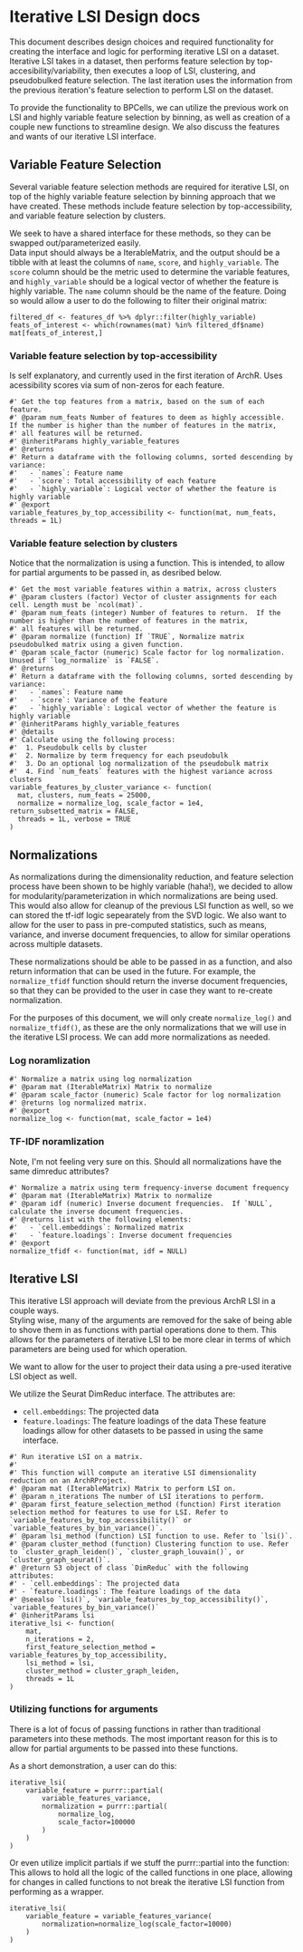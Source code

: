 # Iterative LSI Design docs
This document describes design choices and required functionality for creating the interface and logic for performing iterative LSI on a dataset.  Iterative LSI takes in a dataset, then performs feature selection by top-accesibility/variability, then executes a loop of LSI, clustering, and pseudobulked feature selection.  The last iteration uses the information from the previous iteration's feature selection to perform LSI on the dataset. 

To provide the functionality to BPCells, we can utilize the previous work on LSI and highly variable feature selection by binning, as well as creation of a couple new functions to streamline design.  We also discuss the features and wants of our iterative LSI interface.

## Variable Feature Selection
Several variable feature selection methods are required for iterative LSI, on top of the highly variable feature selection by binning approach that we have created.  These methods include feature selection by top-accessibility, and variable feature selection by clusters.

We seek to have a shared interface for these methods, so they can be swapped out/parameterized easily.  
Data input should always be a IterableMatrix, and the output should be a tibble with at least the columns of `name`, `score`, and `highly_variable`.  The `score` column should be the metric used to determine the variable features, and `highly_variable` should be a logical vector of whether the feature is highly variable.  The `name` column should be the name of the feature.  Doing so would allow a user to do the following to filter their original matrix:
```
filtered_df <- features_df %>% dplyr::filter(highly_variable)
feats_of_interest <- which(rownames(mat) %in% filtered_df$name)
mat[feats_of_interest,]
```

### Variable feature selection by top-accessibility
Is self explanatory, and currently used in the first iteration of ArchR.  Uses acessibility scores via sum of non-zeros for each feature.

```
#' Get the top features from a matrix, based on the sum of each feature.
#' @param num_feats Number of features to deem as highly accessible.  If the number is higher than the number of features in the matrix,
#' all features will be returned.
#' @inheritParams highly_variable_features
#' @returns
#' Return a dataframe with the following columns, sorted descending by variance:
#'   - `names`: Feature name
#'   - `score`: Total accessibility of each feature
#'   - `highly_variable`: Logical vector of whether the feature is highly variable
#' @export
variable_features_by_top_accessibility <- function(mat, num_feats, threads = 1L)
```


### Variable feature selection by clusters
Notice that the normalization is using a function.  This is intended, to allow for partial arguments to be passed in, as desribed below.
```
#' Get the most variable features within a matrix, across clusters
#' @param clusters (factor) Vector of cluster assignments for each cell. Length must be `ncol(mat)`.
#' @param num_feats (integer) Number of features to return.  If the number is higher than the number of features in the matrix, 
#' all features will be returned.
#' @param normalize (function) If `TRUE`, Normalize matrix pseudobulked matrix using a given function.
#' @param scale_factor (numeric) Scale factor for log normalization.  Unused if `log_normalize` is `FALSE`.
#' @returns
#' Return a dataframe with the following columns, sorted descending by variance:
#'   - `names`: Feature name
#'   - `score`: Variance of the feature
#'   - `highly_variable`: Logical vector of whether the feature is highly variable
#' @inheritParams highly_variable_features
#' @details 
#' Calculate using the following process:
#'  1. Pseudobulk cells by cluster
#'  2. Normalize by term frequency for each pseudobulk
#'  3. Do an optional log normalization of the pseudobulk matrix
#'  4. Find `num_feats` features with the highest variance across clusters
variable_features_by_cluster_variance <- function(
  mat, clusters, num_feats = 25000, 
  normalize = normalize_log, scale_factor = 1e4, return_subsetted_matrix = FALSE,
  threads = 1L, verbose = TRUE
)
```

## Normalizations
As normalizations during the dimensionality reduction, and feature selection process have been shown to be highly variable (haha!), we decided to allow for modularity/parameterization in which normalizations are being used.  This would also allow for cleanup of the previous LSI function as well, so we can stored the tf-idf logic sepearately from the SVD logic.  We also want to allow for the user to pass in pre-computed statistics, such as means, variance, and inverse document frequencies, to allow for similar operations across multiple datasets.

These normalizations should be able to be passed in as a function, and also return information that can be used in the future. For example, the `normalize_tfidf` function should return the inverse document frequencies, so that they can be provided to the user in case they want to re-create normalization. 

For the purposes of this document, we will only create `normalize_log()` and `normalize_tfidf()`, as these are the only normalizations that we will use in the iterative LSI process.  We can add more normalizations as needed.

### Log noramlization

```
#' Normalize a matrix using log normalization
#' @param mat (IterableMatrix) Matrix to normalize
#' @param scale_factor (numeric) Scale factor for log normalization
#' @returns log normalized matrix.
#' @export
normalize_log <- function(mat, scale_factor = 1e4)
```

### TF-IDF noramlization
Note, I'm not feeling very sure on this.  Should all normalizations have the same dimreduc attributes?
```
#' Normalize a matrix using term frequency-inverse document frequency
#' @param mat (IterableMatrix) Matrix to normalize
#' @param idf (numeric) Inverse document frequencies.  If `NULL`, calculate the inverse document frequencies.
#' @returns list with the following elements:
#'   - `cell.embeddings`: Normalized matrix
#'   - `feature.loadings`: Inverse document frequencies
#' @export
normalize_tfidf <- function(mat, idf = NULL)
```

## Iterative LSI
This iterative LSI approach will deviate from the previous ArchR LSI in a couple ways.  
Styling wise, many of the arguments are removed for the sake of being able to shove them in as functions with partial operations done to them.  This allows for the parameters of iterative LSI to be more clear in terms of which parameters are being used for which operation.

We want to allow for the user to project their data using a pre-used iterative LSI object as well.

We utilize the Seurat DimReduc interface.  The attributes are:
- `cell.embeddings`: The projected data
- `feature.loadings`: The feature loadings of the data
These feature loadings allow for other datasets to be passed in using the same interface.

```
#' Run iterative LSI on a matrix.
#' 
#' This function will compute an iterative LSI dimensionality reduction on an ArchRProject.
#' @param mat (IterableMatrix) Matrix to perform LSI on.
#' @param n_iterations The number of LSI iterations to perform.
#' @param first_feature_selection_method (function) First iteration selection method for features to use for LSI. Refer to `variable_features_by_top_accessibility()` or `variable_features_by_bin_variance()`.
#' @param lsi_method (function) LSI function to use. Refer to `lsi()`.
#' @param cluster_method (function) Clustering function to use. Refer to `cluster_graph_leiden()`, `cluster_graph_louvain()`, or `cluster_graph_seurat()`.
#' @return S3 object of class `DimReduc` with the following attributes:
#' - `cell.embeddings`: The projected data
#' - `feature.loadings`: The feature loadings of the data
#' @seealso `lsi()`, `variable_features_by_top_accessibility()`, `variable_features_by_bin_variance()`
#' @inheritParams lsi
iterative_lsi <- function(
    mat, 
    n_iterations = 2,
    first_feature_selection_method = variable_features_by_top_accessibility,
    lsi_method = lsi,
    cluster_method = cluster_graph_leiden, 
    threads = 1L
) 
```

### Utilizing functions for arguments
There is a lot of focus of passing functions in rather than traditional parameters into these methods.  The most important reason for this is to allow for partial arguments to be passed into these functions.  

As a short demonstration, a user can do this:
```
iterative_lsi(
    variable_feature = purrr::partial(
        variable_features_variance,
        normalization = purrr::partial(
            normalize_log, 
            scale_factor=100000
        )
    )
)
```
Or even utilize implicit partials if we stuff the purrr::partial into the function:
This allows to hold all the logic of the called functions in one place, allowing for changes in called functions to not break the iterative LSI function from performing as a wrapper.

```
iterative_lsi(
    variable_feature = variable_features_variance(
        normalization=normalize_log(scale_factor=10000)
    )
)
```